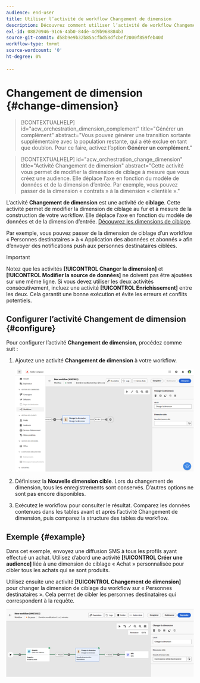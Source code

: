 ```yaml
---
audience: end-user
title: Utiliser l’activité de workflow Changement de dimension
description: Découvrez comment utiliser l’activité de workflow Changement de dimension.
exl-id: 08870946-91c6-4ab0-84de-4d9b968884b3
source-git-commit: d58b9e9b32b85acfbd58dfcbef2000f859feb40d
workflow-type: tm+mt
source-wordcount: '0'
ht-degree: 0%

---
```


# Changement de dimension {#change-dimension}

>[!CONTEXTUALHELP]
>id="acw_orchestration_dimension_complement"
>title="Générer un complément"
>abstract="Vous pouvez générer une transition sortante supplémentaire avec la population restante, qui a été exclue en tant que doublon. Pour ce faire, activez l’option **Générer un complément**."

>[!CONTEXTUALHELP]
>id="acw_orchestration_change_dimension"
>title="Activité Changement de dimension"
>abstract="Cette activité vous permet de modifier la dimension de ciblage à mesure que vous créez une audience. Elle déplace l’axe en fonction du modèle de données et de la dimension d’entrée. Par exemple, vous pouvez passer de la dimension « contrats » à la dimension « clientèle »."

L’activité **Changement de dimension** est une activité de **ciblage**. Cette activité permet de modifier la dimension de ciblage au fur et à mesure de la construction de votre workflow. Elle déplace l’axe en fonction du modèle de données et de la dimension d’entrée. [Découvrez les dimensions de ciblage](../../audience/about-recipients.md#targeting-dimensions).

Par exemple, vous pouvez passer de la dimension de ciblage d’un workflow « Personnes destinataires » à « Application des abonnées et abonnés » afin d’envoyer des notifications push aux personnes destinataires ciblées.

>[!IMPORTANT]
>
>Notez que les activités **[!UICONTROL Changer la dimension]** et **[!UICONTROL Modifier la source de données]** ne doivent pas être ajoutées sur une même ligne. Si vous devez utiliser les deux activités consécutivement, incluez une activité **[!UICONTROL Enrichissement]** entre les deux. Cela garantit une bonne exécution et évite les erreurs et conflits potentiels.

## Configurer l’activité Changement de dimension {#configure}

Pour configurer l’activité **Changement de dimension**, procédez comme suit :

1. Ajoutez une activité **Changement de dimension** à votre workflow.

   ![Capture d’écran montrant l’activité Changement de dimension ajoutée à un workflow](../assets/workflow-change-dimension.png)

1. Définissez la **Nouvelle dimension cible**. Lors du changement de dimension, tous les enregistrements sont conservés. D’autres options ne sont pas encore disponibles.

1. Exécutez le workflow pour consulter le résultat. Comparez les données contenues dans les tables avant et après l’activité Changement de dimension, puis comparez la structure des tables du workflow.

## Exemple {#example}

Dans cet exemple, envoyez une diffusion SMS à tous les profils ayant effectué un achat. Utilisez d’abord une activité **[!UICONTROL Créer une audience]** liée à une dimension de ciblage « Achat » personnalisée pour cibler tous les achats qui se sont produits.

Utilisez ensuite une activité **[!UICONTROL Changement de dimension]** pour changer la dimension de ciblage du workflow sur « Personnes destinataires ». Cela permet de cibler les personnes destinataires qui correspondent à la requête.

![Capture d’écran montrant un exemple de l’activité Changement de dimension utilisée dans un workflow](../assets/workflow-change-dimension-example.png)